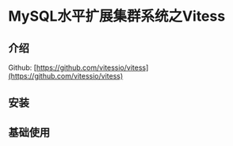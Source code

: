 # MySQL水平扩展集群系统之Vitess

## 介绍

Github: [https://github.com/vitessio/vitess](https://github.com/vitessio/vitess)

## 安装

## 基础使用